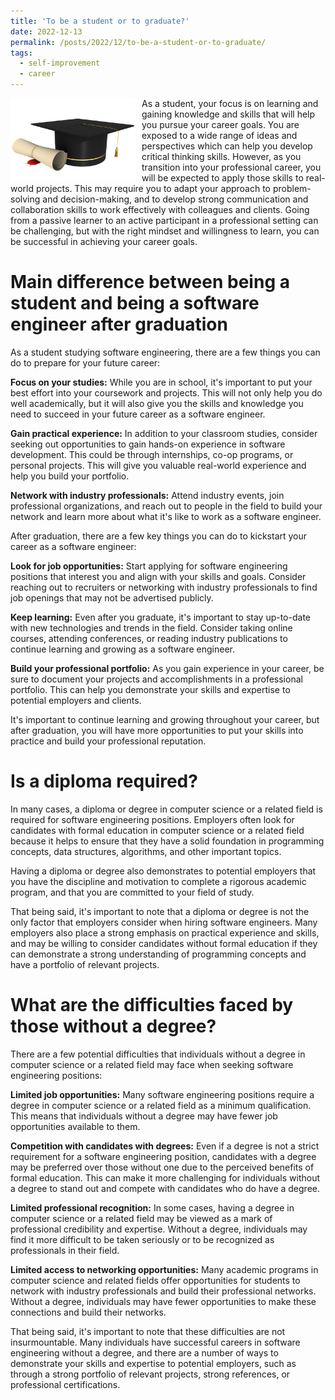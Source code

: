 ```yaml
---
title: 'To be a student or to graduate?'
date: 2022-12-13
permalink: /posts/2022/12/to-be-a-student-or-to-graduate/
tags:
  - self-improvement
  - career
---
```


<img width="200" alt="diploma" src="/images/posts/to-be-a-student-or-to-graduate.png" style="float: left; margin-right: 10px;" /> As a student, your focus is on learning and gaining knowledge and skills that will help you pursue your career goals. You are exposed to a wide range of ideas and perspectives which can help you develop critical thinking skills. However, as you transition into your professional career, you will be expected to apply those skills to real-world projects. This may require you to adapt your approach to problem-solving and decision-making, and to develop strong communication and collaboration skills to work effectively with colleagues and clients. Going from a passive learner to an active participant in a professional setting can be challenging, but with the right mindset and willingness to learn, you can be successful in achieving your career goals. 

Main difference between being a student and being a software engineer after graduation
=====

As a student studying software engineering, there are a few things you can do to prepare for your future career:

<b>Focus on your studies:</b> While you are in school, it's important to put your best effort into your coursework and projects. This will not only help you do well academically, but it will also give you the skills and knowledge you need to succeed in your future career as a software engineer.

<b>Gain practical experience:</b> In addition to your classroom studies, consider seeking out opportunities to gain hands-on experience in software development. This could be through internships, co-op programs, or personal projects. This will give you valuable real-world experience and help you build your portfolio.

<b>Network with industry professionals:</b> Attend industry events, join professional organizations, and reach out to people in the field to build your network and learn more about what it's like to work as a software engineer.

After graduation, there are a few key things you can do to kickstart your career as a software engineer:

<b>Look for job opportunities:</b> Start applying for software engineering positions that interest you and align with your skills and goals. Consider reaching out to recruiters or networking with industry professionals to find job openings that may not be advertised publicly.

<b>Keep learning:</b> Even after you graduate, it's important to stay up-to-date with new technologies and trends in the field. Consider taking online courses, attending conferences, or reading industry publications to continue learning and growing as a software engineer.

<b>Build your professional portfolio:</b> As you gain experience in your career, be sure to document your projects and accomplishments in a professional portfolio. This can help you demonstrate your skills and expertise to potential employers and clients.

It's important to continue learning and growing throughout your career, but after graduation, you will have more opportunities to put your skills into practice and build your professional reputation.

Is a diploma required?
=====

In many cases, a diploma or degree in computer science or a related field is required for software engineering positions. Employers often look for candidates with formal education in computer science or a related field because it helps to ensure that they have a solid foundation in programming concepts, data structures, algorithms, and other important topics.

Having a diploma or degree also demonstrates to potential employers that you have the discipline and motivation to complete a rigorous academic program, and that you are committed to your field of study.

That being said, it's important to note that a diploma or degree is not the only factor that employers consider when hiring software engineers. Many employers also place a strong emphasis on practical experience and skills, and may be willing to consider candidates without formal education if they can demonstrate a strong understanding of programming concepts and have a portfolio of relevant projects.

What are the difficulties faced by those without a degree?
=====

There are a few potential difficulties that individuals without a degree in computer science or a related field may face when seeking software engineering positions:

<b>Limited job opportunities:</b> Many software engineering positions require a degree in computer science or a related field as a minimum qualification. This means that individuals without a degree may have fewer job opportunities available to them.

<b>Competition with candidates with degrees:</b> Even if a degree is not a strict requirement for a software engineering position, candidates with a degree may be preferred over those without one due to the perceived benefits of formal education. This can make it more challenging for individuals without a degree to stand out and compete with candidates who do have a degree.

<b>Limited professional recognition:</b> In some cases, having a degree in computer science or a related field may be viewed as a mark of professional credibility and expertise. Without a degree, individuals may find it more difficult to be taken seriously or to be recognized as professionals in their field.

<b>Limited access to networking opportunities:</b> Many academic programs in computer science and related fields offer opportunities for students to network with industry professionals and build their professional networks. Without a degree, individuals may have fewer opportunities to make these connections and build their networks.

That being said, it's important to note that these difficulties are not insurmountable. Many individuals have successful careers in software engineering without a degree, and there are a number of ways to demonstrate your skills and expertise to potential employers, such as through a strong portfolio of relevant projects, strong references, or professional certifications.

